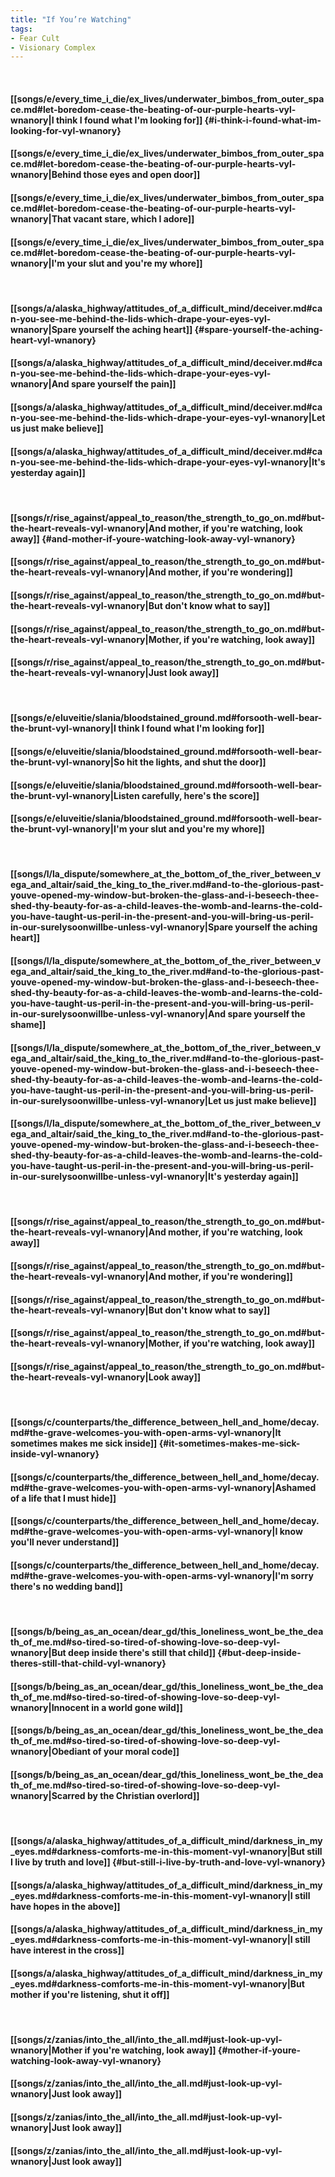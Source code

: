 ```yaml
---
title: "If You’re Watching"
tags:
- Fear Cult
- Visionary Complex
---
```

&nbsp;
#### [[songs/e/every_time_i_die/ex_lives/underwater_bimbos_from_outer_space.md#let-boredom-cease-the-beating-of-our-purple-hearts-vyl-wnanory|I think I found what I'm looking for]] {#i-think-i-found-what-im-looking-for-vyl-wnanory}
#### [[songs/e/every_time_i_die/ex_lives/underwater_bimbos_from_outer_space.md#let-boredom-cease-the-beating-of-our-purple-hearts-vyl-wnanory|Behind those eyes and open door]]
#### [[songs/e/every_time_i_die/ex_lives/underwater_bimbos_from_outer_space.md#let-boredom-cease-the-beating-of-our-purple-hearts-vyl-wnanory|That vacant stare, which I adore]]
#### [[songs/e/every_time_i_die/ex_lives/underwater_bimbos_from_outer_space.md#let-boredom-cease-the-beating-of-our-purple-hearts-vyl-wnanory|I'm your slut and you're my whore]]
&nbsp;
#### [[songs/a/alaska_highway/attitudes_of_a_difficult_mind/deceiver.md#can-you-see-me-behind-the-lids-which-drape-your-eyes-vyl-wnanory|Spare yourself the aching heart]] {#spare-yourself-the-aching-heart-vyl-wnanory}
#### [[songs/a/alaska_highway/attitudes_of_a_difficult_mind/deceiver.md#can-you-see-me-behind-the-lids-which-drape-your-eyes-vyl-wnanory|And spare yourself the pain]]
#### [[songs/a/alaska_highway/attitudes_of_a_difficult_mind/deceiver.md#can-you-see-me-behind-the-lids-which-drape-your-eyes-vyl-wnanory|Let us just make believe]]
#### [[songs/a/alaska_highway/attitudes_of_a_difficult_mind/deceiver.md#can-you-see-me-behind-the-lids-which-drape-your-eyes-vyl-wnanory|It's yesterday again]]
&nbsp;
#### [[songs/r/rise_against/appeal_to_reason/the_strength_to_go_on.md#but-the-heart-reveals-vyl-wnanory|And mother, if you're watching, look away]] {#and-mother-if-youre-watching-look-away-vyl-wnanory}
#### [[songs/r/rise_against/appeal_to_reason/the_strength_to_go_on.md#but-the-heart-reveals-vyl-wnanory|And mother, if you're wondering]]
#### [[songs/r/rise_against/appeal_to_reason/the_strength_to_go_on.md#but-the-heart-reveals-vyl-wnanory|But don't know what to say]]
#### [[songs/r/rise_against/appeal_to_reason/the_strength_to_go_on.md#but-the-heart-reveals-vyl-wnanory|Mother, if you're watching, look away]]
#### [[songs/r/rise_against/appeal_to_reason/the_strength_to_go_on.md#but-the-heart-reveals-vyl-wnanory|Just look away]]
&nbsp;
#### [[songs/e/eluveitie/slania/bloodstained_ground.md#forsooth-well-bear-the-brunt-vyl-wnanory|I think I found what I'm looking for]]
#### [[songs/e/eluveitie/slania/bloodstained_ground.md#forsooth-well-bear-the-brunt-vyl-wnanory|So hit the lights, and shut the door]]
#### [[songs/e/eluveitie/slania/bloodstained_ground.md#forsooth-well-bear-the-brunt-vyl-wnanory|Listen carefully, here's the score]]
#### [[songs/e/eluveitie/slania/bloodstained_ground.md#forsooth-well-bear-the-brunt-vyl-wnanory|I'm your slut and you're my whore]]
&nbsp;
#### [[songs/l/la_dispute/somewhere_at_the_bottom_of_the_river_between_vega_and_altair/said_the_king_to_the_river.md#and-to-the-glorious-past-youve-opened-my-window-but-broken-the-glass-and-i-beseech-thee-shed-thy-beauty-for-as-a-child-leaves-the-womb-and-learns-the-cold-you-have-taught-us-peril-in-the-present-and-you-will-bring-us-peril-in-our-surelysoonwillbe-unless-vyl-wnanory|Spare yourself the aching heart]]
#### [[songs/l/la_dispute/somewhere_at_the_bottom_of_the_river_between_vega_and_altair/said_the_king_to_the_river.md#and-to-the-glorious-past-youve-opened-my-window-but-broken-the-glass-and-i-beseech-thee-shed-thy-beauty-for-as-a-child-leaves-the-womb-and-learns-the-cold-you-have-taught-us-peril-in-the-present-and-you-will-bring-us-peril-in-our-surelysoonwillbe-unless-vyl-wnanory|And spare yourself the shame]]
#### [[songs/l/la_dispute/somewhere_at_the_bottom_of_the_river_between_vega_and_altair/said_the_king_to_the_river.md#and-to-the-glorious-past-youve-opened-my-window-but-broken-the-glass-and-i-beseech-thee-shed-thy-beauty-for-as-a-child-leaves-the-womb-and-learns-the-cold-you-have-taught-us-peril-in-the-present-and-you-will-bring-us-peril-in-our-surelysoonwillbe-unless-vyl-wnanory|Let us just make believe]]
#### [[songs/l/la_dispute/somewhere_at_the_bottom_of_the_river_between_vega_and_altair/said_the_king_to_the_river.md#and-to-the-glorious-past-youve-opened-my-window-but-broken-the-glass-and-i-beseech-thee-shed-thy-beauty-for-as-a-child-leaves-the-womb-and-learns-the-cold-you-have-taught-us-peril-in-the-present-and-you-will-bring-us-peril-in-our-surelysoonwillbe-unless-vyl-wnanory|It's yesterday again]]
&nbsp;
#### [[songs/r/rise_against/appeal_to_reason/the_strength_to_go_on.md#but-the-heart-reveals-vyl-wnanory|And mother, if you're watching, look away]]
#### [[songs/r/rise_against/appeal_to_reason/the_strength_to_go_on.md#but-the-heart-reveals-vyl-wnanory|And mother, if you're wondering]]
#### [[songs/r/rise_against/appeal_to_reason/the_strength_to_go_on.md#but-the-heart-reveals-vyl-wnanory|But don't know what to say]]
#### [[songs/r/rise_against/appeal_to_reason/the_strength_to_go_on.md#but-the-heart-reveals-vyl-wnanory|Mother, if you're watching, look away]]
#### [[songs/r/rise_against/appeal_to_reason/the_strength_to_go_on.md#but-the-heart-reveals-vyl-wnanory|Look away]]
&nbsp;
#### [[songs/c/counterparts/the_difference_between_hell_and_home/decay.md#the-grave-welcomes-you-with-open-arms-vyl-wnanory|It sometimes makes me sick inside]] {#it-sometimes-makes-me-sick-inside-vyl-wnanory}
#### [[songs/c/counterparts/the_difference_between_hell_and_home/decay.md#the-grave-welcomes-you-with-open-arms-vyl-wnanory|Ashamed of a life that I must hide]]
#### [[songs/c/counterparts/the_difference_between_hell_and_home/decay.md#the-grave-welcomes-you-with-open-arms-vyl-wnanory|I know you'll never understand]]
#### [[songs/c/counterparts/the_difference_between_hell_and_home/decay.md#the-grave-welcomes-you-with-open-arms-vyl-wnanory|I'm sorry there's no wedding band]]
&nbsp;
#### [[songs/b/being_as_an_ocean/dear_gd/this_loneliness_wont_be_the_death_of_me.md#so-tired-so-tired-of-showing-love-so-deep-vyl-wnanory|But deep inside there's still that child]] {#but-deep-inside-theres-still-that-child-vyl-wnanory}
#### [[songs/b/being_as_an_ocean/dear_gd/this_loneliness_wont_be_the_death_of_me.md#so-tired-so-tired-of-showing-love-so-deep-vyl-wnanory|Innocent in a world gone wild]]
#### [[songs/b/being_as_an_ocean/dear_gd/this_loneliness_wont_be_the_death_of_me.md#so-tired-so-tired-of-showing-love-so-deep-vyl-wnanory|Obediant of your moral code]]
#### [[songs/b/being_as_an_ocean/dear_gd/this_loneliness_wont_be_the_death_of_me.md#so-tired-so-tired-of-showing-love-so-deep-vyl-wnanory|Scarred by the Christian overlord]]
&nbsp;
#### [[songs/a/alaska_highway/attitudes_of_a_difficult_mind/darkness_in_my_eyes.md#darkness-comforts-me-in-this-moment-vyl-wnanory|But still I live by truth and love]] {#but-still-i-live-by-truth-and-love-vyl-wnanory}
#### [[songs/a/alaska_highway/attitudes_of_a_difficult_mind/darkness_in_my_eyes.md#darkness-comforts-me-in-this-moment-vyl-wnanory|I still have hopes in the above]]
#### [[songs/a/alaska_highway/attitudes_of_a_difficult_mind/darkness_in_my_eyes.md#darkness-comforts-me-in-this-moment-vyl-wnanory|I still have interest in the cross]]
#### [[songs/a/alaska_highway/attitudes_of_a_difficult_mind/darkness_in_my_eyes.md#darkness-comforts-me-in-this-moment-vyl-wnanory|But mother if you're listening, shut it off]]
&nbsp;
#### [[songs/z/zanias/into_the_all/into_the_all.md#just-look-up-vyl-wnanory|Mother if you're watching, look away]] {#mother-if-youre-watching-look-away-vyl-wnanory}
#### [[songs/z/zanias/into_the_all/into_the_all.md#just-look-up-vyl-wnanory|Just look away]]
#### [[songs/z/zanias/into_the_all/into_the_all.md#just-look-up-vyl-wnanory|Just look away]]
#### [[songs/z/zanias/into_the_all/into_the_all.md#just-look-up-vyl-wnanory|Just look away]]
